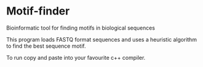 # Motif-finder
Bioinformatic tool for finding motifs in biological sequences


This program loads FASTQ format sequences and uses a heuristic algorithm to find the best sequence motif.

To run copy and paste into your favourite c++ compiler.

